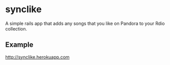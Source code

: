 synclike
========

A simple rails app that adds any songs that you like on Pandora to your Rdio collection.

## Example
http://synclike.herokuapp.com